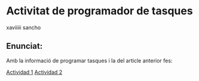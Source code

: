 # Activitat de programador de tasques
xaviiiii sancho

## Enunciat:

Amb la informació de programar tasques i la del article anterior fes:

[Actividad 1](actividad1.md)
[Actividad 2](actividad2.md)
